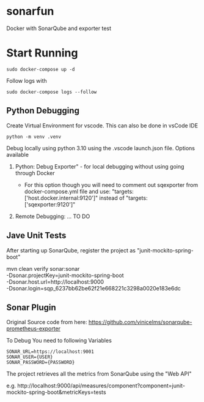 # sonarfun
Docker with SonarQube and exporter test

# Start Running

```
sudo docker-compose up -d 
```

Follow logs with
```
sudo docker-compose logs --follow
```

## Python Debugging

Create Virtual Environment for vscode. This can also be done in vsCode IDE

```
python -m venv .venv
```

Debug locally using python 3.10 using the .vscode launch.json file. Options available
1. Python: Debug Exporter" - for local debugging without using going through Docker
   - For this option though you will need to comment out sqexporter from docker-compose.yml file
     and use: "targets: ['host.docker.internal:9120']" instead of  "targets: ['sqexporter:9120']"
      
2. Remote Debugging: ... TO DO

## Jave Unit Tests
After starting up SonarQube, register the project as "junit-mockito-spring-boot"

mvn clean verify sonar:sonar \
  -Dsonar.projectKey=junit-mockito-spring-boot \
  -Dsonar.host.url=http://localhost:9000 \
  -Dsonar.login=sqp_6237bb62be62f21e668221c3298a0020e183e6dc

## Sonar Plugin

Original Source code from here: https://github.com/vinicelms/sonarqube-prometheus-exporter

To Debug You need to following Variables

```
SONAR_URL=https://localhost:9001
SONAR_USER={USER}
SONAR_PASSWORD={PASSWORD}
```

The project retrieves all the metrics from SonarQube using the "Web API"

e.g.
http://localhost:9000/api/measures/component?component=junit-mockito-spring-boot&metricKeys=tests
